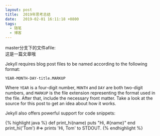 ```yaml
---
layout: post
title:  2019年思考总结
date:   2019-02-01 16:11:18 +0800
tags: 
  - 随笔
  - 博客
---
```


master分支下的文件afile:<br/>
这是一篇文章哦<br/>

Jekyll requires blog post files to be named according to the following format:

`YEAR-MONTH-DAY-title.MARKUP`

Where `YEAR` is a four-digit number, `MONTH` and `DAY` are both two-digit numbers, and `MARKUP` is the file extension representing the format used in the file. After that, include the necessary front matter. Take a look at the source for this post to get an idea about how it works.

Jekyll also offers powerful support for code snippets:

{% highlight java %}
def print_hi(name)
  puts "Hi, #{name}"
end
print_hi('Tom')
#=> prints 'Hi, Tom' to STDOUT.
{% endhighlight %}

